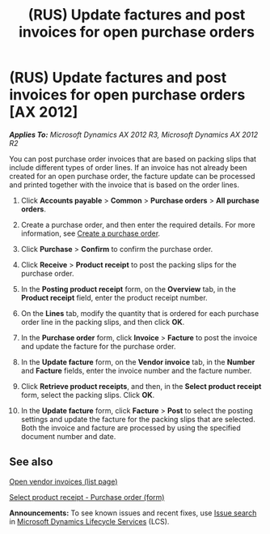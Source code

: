 ﻿---
title: (RUS) Update factures and post invoices for open purchase orders
TOCTitle: (RUS) Update factures and post invoices for open purchase orders
ms:assetid: b0c84ded-ddc6-4327-ac23-8f18b6380455
ms:mtpsurl: https://technet.microsoft.com/en-us/library/JJ853217(v=AX.60)
ms:contentKeyID: 50396499
ms.date: 04/18/2014
mtps_version: v=AX.60
f1_keywords:
- order
- purchase
- Russia
- RUS
- facture
---

# (RUS) Update factures and post invoices for open purchase orders [AX 2012]


_**Applies To:** Microsoft Dynamics AX 2012 R3, Microsoft Dynamics AX 2012 R2_

You can post purchase order invoices that are based on packing slips that include different types of order lines. If an invoice has not already been created for an open purchase order, the facture update can be processed and printed together with the invoice that is based on the order lines.

1.  Click **Accounts payable** \> **Common** \> **Purchase orders** \> **All purchase orders**.

2.  Create a purchase order, and then enter the required details. For more information, see [Create a purchase order](create-a-purchase-order.md).

3.  Click **Purchase** \> **Confirm** to confirm the purchase order.

4.  Click **Receive** \> **Product receipt** to post the packing slips for the purchase order.

5.  In the **Posting product receipt** form, on the **Overview** tab, in the **Product receipt** field, enter the product receipt number.

6.  On the **Lines** tab, modify the quantity that is ordered for each purchase order line in the packing slips, and then click **OK**.

7.  In the **Purchase order** form, click **Invoice** \> **Facture** to post the invoice and update the facture for the purchase order.

8.  In the **Update facture** form, on the **Vendor invoice** tab, in the **Number** and **Facture** fields, enter the invoice number and the facture number.

9.  Click **Retrieve product receipts**, and then, in the **Select product receipt** form, select the packing slips. Click **OK**.

10. In the **Update facture** form, click **Facture** \> **Post** to select the posting settings and update the facture for the packing slips that are selected. Both the invoice and facture are processed by using the specified document number and date.

## See also

[Open vendor invoices (list page)](https://technet.microsoft.com/en-us/library/hh454986\(v=ax.60\))

[Select product receipt - Purchase order (form)](https://technet.microsoft.com/en-us/library/hh597253\(v=ax.60\))

  
**Announcements:** To see known issues and recent fixes, use [Issue search](http://go.microsoft.com/fwlink/?linkid=389258) in [Microsoft Dynamics Lifecycle Services](http://go.microsoft.com/fwlink/?linkid=306505) (LCS).

